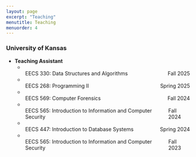 ```yaml
---
layout: page
excerpt: "Teaching"
menutitle: Teaching
menuorder: 4
---
```

### University of Kansas

- __Teaching Assistant__
    -   <ul style="list-style-type: disc; padding-left: 5px; margin:0;">
            <li style="display:flex; justify-content:space-between; margin:0;">
                <span>EECS 330: Data Structures and Algorithms</span>
                <span>Fall 2025</span>
            </li>
        </ul>
    -   <ul style="list-style-type: disc; padding-left: 5px; margin:0;">
            <li style="display:flex; justify-content:space-between; margin:0;">
                <span>EECS 268: Programming II</span>
                <span>Spring 2025</span>
            </li>
        </ul>
    -   <ul style="list-style-type: disc; padding-left: 5px; margin:0;">
            <li style="display:flex; justify-content:space-between; margin:0;">
                <span>EECS 569: Computer Forensics</span>
                <span>Fall 2024</span>
            </li>
        </ul>
    -   <ul style="list-style-type: disc; padding-left: 5px; margin:0;">
            <li style="display:flex; justify-content:space-between; margin:0;">
                <span>EECS 565: Introduction to Information and Computer Security</span>
                <span>Fall 2024</span>
            </li>
        </ul>
    -   <ul style="list-style-type: disc; padding-left: 5px; margin:0;">
            <li style="display:flex; justify-content:space-between; margin:0;">
                <span>EECS 447: Introduction to Database Systems</span>
                <span>Spring 2024</span>
            </li>
        </ul>
    -   <ul style="list-style-type: disc; padding-left: 5px; margin:0;">
            <li style="display:flex; justify-content:space-between; margin:0;">
                <span>EECS 565: Introduction to Information and Computer Security</span>
                <span>Fall 2023</span>
            </li>
        </ul>

<!-- - __Teaching Assistant__ -->
<!--     - EECS 330: Data Structures and Algorithms, [Fall 2025] -->
<!--     - EECS 268: Programming II, [Spring 2025] -->
<!--     - EECS 569: Computer Forensics, [Fall 2024] -->
<!--     - EECS 565: Introduction to Information and Computer Security, [Fall 2024] -->
<!--     - EECS 447: Introduction to Database Systems, [Spring 2024] -->
<!--     - EECS 565: Introduction to Information and Computer Security, [Fall 2023] -->

